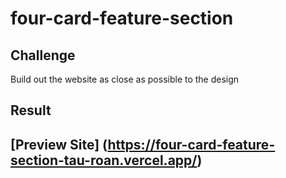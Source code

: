 # four-card-feature-section
## Challenge
Build out the website as close as possible to the design

## Result

## [Preview Site] (https://four-card-feature-section-tau-roan.vercel.app/)
